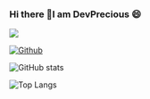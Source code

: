### Hi there 👋I am DevPrecious 😄

![](https://visitor-badge.laobi.icu/badge?page_id=DevPrecious.DevPrecious)

[![Github](https://img.shields.io/github/followers/CharalambosIoannou?label=Follow&style=social)](https://github.com/DevPrecious)

![GitHub stats](https://github-readme-stats.vercel.app/api?username=DevPrecious&show_icons=true&theme=tokyonight)

![Top Langs](https://github-readme-stats.vercel.app/api/top-langs/?username=DevPrecious&theme=tokyonight)
<!--
**DevPrecious/DevPrecious** is a ✨ _special_ ✨ repository because its `README.md` (this file) appears on your GitHub profile.

Here are some ideas to get you started:

- 🔭 I’m currently working on ...
- 🌱 I’m currently learning ...
- 👯 I’m looking to collaborate on ...
- 🤔 I’m looking for help with ...
- 💬 Ask me about ...
- 📫 How to reach me: ...
- 😄 Pronouns: ...
- ⚡ Fun fact: ...
-->
